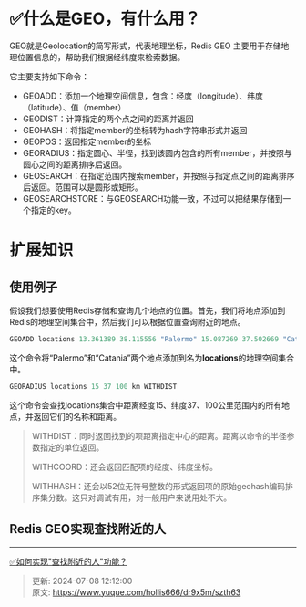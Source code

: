 # ✅什么是GEO，有什么用？



GEO就是Geolocation的简写形式，代表地理坐标，Redis GEO 主要用于存储地理位置信息的，帮助我们根据经纬度来检索数据。



它主要支持如下命令：



+ GEOADD：添加一个地理空间信息，包含：经度（longitude）、纬度（latitude）、值（member）
+ GEODIST：计算指定的两个点之间的距离并返回
+ GEOHASH：将指定member的坐标转为hash字符串形式并返回
+ GEOPOS：返回指定member的坐标
+ GEORADIUS：指定圆心、半径，找到该圆内包含的所有member，并按照与圆心之间的距离排序后返回。
+ GEOSEARCH：在指定范围内搜索member，并按照与指定点之间的距离排序后返回。范围可以是圆形或矩形。
+ GEOSEARCHSTORE：与GEOSEARCH功能一致，不过可以把结果存储到一个指定的key。





# 扩展知识


## 使用例子
假设我们想要使用Redis存储和查询几个地点的位置。首先，我们将地点添加到Redis的地理空间集合中，然后我们可以根据位置查询附近的地点。



```java
GEOADD locations 13.361389 38.115556 "Palermo" 15.087269 37.502669 "Catania"
```



<font style="color:rgb(15, 15, 15);">这个命令将“Palermo”和“Catania”两个地点添加到名为</font>**locations**<font style="color:rgb(15, 15, 15);">的地理空间集合中。</font>

<font style="color:rgb(15, 15, 15);"></font>

```java
GEORADIUS locations 15 37 100 km WITHDIST
```



这个命令会查找locations集合中距离经度15、纬度37、100公里范围内的所有地点，并返回它们的名称和距离。



> WITHDIST：同时返回找到的项距离指定中心的距离。距离以命令的半径参数指定的单位返回。
>
> WITHCOORD：还会返回匹配项的经度、纬度坐标。
>
> WITHHASH：还会以52位无符号整数的形式返回项的原始geohash编码排序集分数。这只对调试有用，对一般用户来说用处不大。
>



## Redis GEO实现查找附近的人
****

[✅如何实现"查找附近的人"功能？](https://www.yuque.com/hollis666/dr9x5m/ow77mcr961n4z7mg)



> 更新: 2024-07-08 12:12:00  
> 原文: <https://www.yuque.com/hollis666/dr9x5m/szth63>